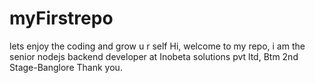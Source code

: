# myFirstrepo
lets enjoy the coding and grow u r self
Hi, welcome to my repo, i am the senior nodejs backend developer at Inobeta solutions pvt ltd, Btm 2nd Stage-Banglore
Thank you.

